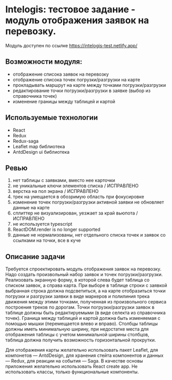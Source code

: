 # Intelogis: тестовое задание - модуль отображения заявок на перевозку.

Модуль доступен по ссылке https://intelogis-test.netlify.app/

## Возможности модуля:

- отображение списока заявок на перевозку
- отображение списока точек погрузки/разгрузки на карте
- прокладывать маршрут на карте между точками погрузки/разгрузки
- редактирование точки погрузки/разгрузки в заявке (выбор из справочника точек)
- изменение границы между таблицей и картой

## Используемые технологии

- React
- Redux
- Redux-saga
- Leaflet map библиотека
- AntdDesign ui библиотека

## Ревью

1. нет таблицы с заявками, вместо нее карточки
2. не уникальные ключи элементов списка / ИСПРАВЛЕНО
3. верстка на пол экрана / ИСПРАВЛЕНО
4. трек на умещается в обозримую область при фокусировке
5. изменение точек погрузки/разгрузки активной заявки не обновляет данные на карте
6. сплиттер не визуализирован, уезжает за край вьюпота / ИСПРАВЛЕНО
7. не используется typescript
8. ReactDOM.render is no longer supported
9. данные не нормализованы, нет отдельного списка точек и заявок со ссылками на точки, все в куче

## Описание задачи

Требуется спроектировать модуль отображения заявок на перевозку.
Надо создать произвольный набор заявок и точек погрузки/разгрузки.
Реализовать экранную форму, в которой слева будет таблица со списком заявок, а
справа карта. При выборе в таблице строки с заявкой выбранная строка должна
подсветиться, а на карте отобразиться точки погрузки и разгрузки заявки в виде
маркеров и полилиния трека движения между этими точками, полученная из
произвольного сервиса построения треков по дорогам. Точки погрузки/разгрузки
заявок в таблице должны быть редактируемыми (в виде селекта из справочника
точек). Граница между таблицей и картой должна быть изменяемая с помощью
мышки (перемещается влево и вправо). Столбцы таблицы должны иметь
минимальную ширину, при недостатке места для отображения таблицы с учетом
минимальной ширины столбцов, таблица должна получить возможность
горизонтальной прокрутки.

Для отображения карты желательно использовать пакет Leaflet, для компонетов
— AntdDesign, для хранения стейта компонентов и данных — Redux, для реакции на
события — Saga. В качестве основы приложения желательно использовать React
create app. Не использовать классы, только функциональные компоненты.
